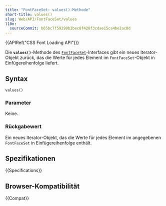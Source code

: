 ```yaml
---
title: "FontFaceSet: values()-Methode"
short-title: values()
slug: Web/API/FontFaceSet/values
l10n:
  sourceCommit: b65bc7f59299b2bec8f428f3cdae15ca4be2ac0d
---
```


{{APIRef("CSS Font Loading API")}}

Die **`values()`**-Methode des [`FontFaceSet`](/de/docs/Web/API/FontFaceSet)-Interfaces gibt ein neues Iterator-Objekt zurück, das die Werte für jedes Element im `FontFaceSet`-Objekt in Einfügereihenfolge liefert.

## Syntax

```js-nolint
values()
```

### Parameter

Keine.

### Rückgabewert

Ein neues Iterator-Objekt, das die Werte für jedes Element im angegebenen `FontFaceSet` in Einfügereihenfolge enthält.

## Spezifikationen

{{Specifications}}

## Browser-Kompatibilität

{{Compat}}
